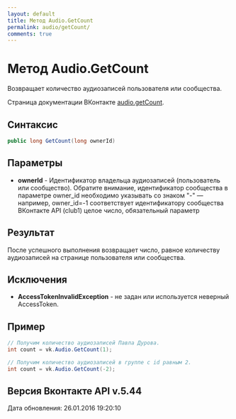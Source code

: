 ```yaml
---
layout: default
title: Метод Audio.GetCount
permalink: audio/getCount/
comments: true
---
```

# Метод Audio.GetCount
Возвращает количество аудиозаписей пользователя или сообщества.

Страница документации ВКонтакте [audio.getCount](https://vk.com/dev/audio.getCount).

## Синтаксис
``` csharp
public long GetCount(long ownerId)
```

## Параметры
+ **ownerId** - Идентификатор владельца аудиозаписей (пользователь или сообщество). Обратите внимание, идентификатор сообщества в параметре owner_id необходимо указывать со знаком "-" — например, owner_id=-1 соответствует идентификатору сообщества ВКонтакте API (club1)  целое число, обязательный параметр

## Результат
После успешного выполнения возвращает число, равное количеству аудиозаписей на странице пользователя или сообщества.

## Исключения
+ **AccessTokenInvalidException** - не задан или используется неверный AccessToken.

## Пример
```csharp
// Получим количество аудиозаписей Павла Дурова.
int count = vk.Audio.GetCount(1);

// Получим количество аудиозаписей в группе с id равным 2.
int count = vk.Audio.GetCount(-2);
```

## Версия Вконтакте API v.5.44
Дата обновления: 26.01.2016 19:20:10
